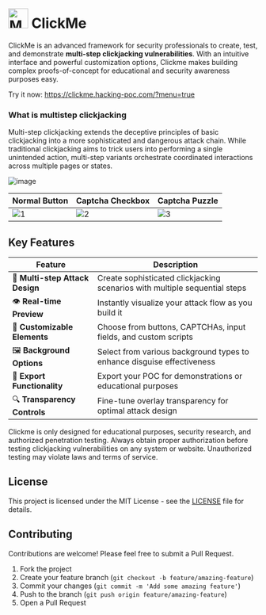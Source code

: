 # <img src="https://github.com/user-attachments/assets/25303dad-a568-4357-ab98-436ae5707d30" alt="MC" width="40"/> ClickMe 

ClickMe is an advanced framework for security professionals to create, test, and demonstrate **multi-step clickjacking vulnerabilities**. With an intuitive interface and powerful customization options, Clickme makes building complex proofs-of-concept for educational and security awareness purposes easy.

Try it now: <a href="https://clickme.hacking-poc.com/?menu=true">https://clickme.hacking-poc.com/?menu=true</a>

### What is multistep clickjacking
Multi-step clickjacking extends the deceptive principles of basic clickjacking into a more sophisticated and dangerous attack chain. While traditional clickjacking aims to trick users into performing a single unintended action, multi-step variants orchestrate coordinated interactions across multiple pages or states.


![image](https://github.com/user-attachments/assets/d1bcda1d-9844-409c-8371-cd07a1767b7a)

| Normal Button | Captcha Checkbox | Captcha Puzzle |
| ------------- | ---------------- | -------------- |
| ![1](https://github.com/user-attachments/assets/9dceeeaa-2b13-4676-9b05-aa158fe1454f) | ![2](https://github.com/user-attachments/assets/ad0af27f-0892-4755-9429-f62dba2ec8fb) | ![3](https://github.com/user-attachments/assets/894dd810-7394-4ae7-b451-5fc7db697258) |

## Key Features

| Feature | Description |
|---------|-------------|
| 🔄 **Multi-step Attack Design** | Create sophisticated clickjacking scenarios with multiple sequential steps |
| 👁️ **Real-time Preview** | Instantly visualize your attack flow as you build it |
| 🧩 **Customizable Elements** | Choose from buttons, CAPTCHAs, input fields, and custom scripts |
| 🖼️ **Background Options** | Select from various background types to enhance disguise effectiveness |
| 💾 **Export Functionality** | Export your POC for demonstrations or educational purposes |
| 🔍 **Transparency Controls** | Fine-tune overlay transparency for optimal attack design |

Clickme is only designed for educational purposes, security research, and authorized penetration testing. Always obtain proper authorization before testing clickjacking vulnerabilities on any system or website. Unauthorized testing may violate laws and terms of service.
<br>

## License

This project is licensed under the MIT License - see the [LICENSE](LICENSE) file for details.
<br>

## Contributing

Contributions are welcome! Please feel free to submit a Pull Request.

1. Fork the project
2. Create your feature branch (`git checkout -b feature/amazing-feature`)
3. Commit your changes (`git commit -m 'Add some amazing feature'`)
4. Push to the branch (`git push origin feature/amazing-feature`)
5. Open a Pull Request
